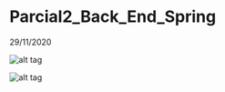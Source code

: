 # Parcial2_Back_End_Spring
29/11/2020

![alt tag](https://res.cloudinary.com/http-loyverseapi-facturacionzoho-com-v1/image/upload/v1606703829/Personal/inicio_r22wcz.png)

![alt tag](https://res.cloudinary.com/http-loyverseapi-facturacionzoho-com-v1/image/upload/v1606703899/Personal/agregar_lzvqes.png)
